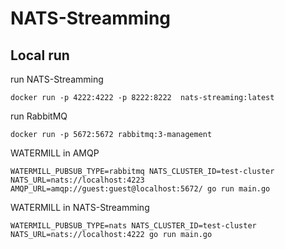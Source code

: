 # NATS-Streamming

## Local run

run NATS-Streamming
```
docker run -p 4222:4222 -p 8222:8222  nats-streaming:latest
```

run RabbitMQ
```
docker run -p 5672:5672 rabbitmq:3-management
```

WATERMILL in AMQP 
```
WATERMILL_PUBSUB_TYPE=rabbitmq NATS_CLUSTER_ID=test-cluster NATS_URL=nats://localhost:4223 AMQP_URL=amqp://guest:guest@localhost:5672/ go run main.go
```

WATERMILL in NATS-Streamming 
```
WATERMILL_PUBSUB_TYPE=nats NATS_CLUSTER_ID=test-cluster NATS_URL=nats://localhost:4222 go run main.go
```